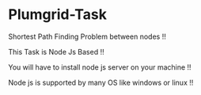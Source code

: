 # Plumgrid-Task
Shortest Path Finding Problem between nodes !!

This Task is Node Js Based !!

You will have to install node js server on your machine !!

Node js is supported by many OS like windows or linux !!
